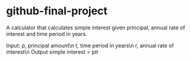 # github-final-project

A calculator that calculates simple interest given principal, annual rate of interest and time period in years.

Input:
   p, principal amount\n
   t, time period in years\n
   r, annual rate of interest\n
Output
   simple interest = p*t*r

